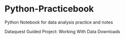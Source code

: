 # Python-Practicebook
Python Notebook for data analysis practice and notes

Dataquest Guided Project: Working With Data Downloads
